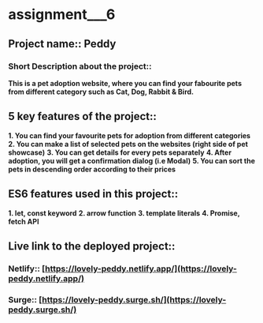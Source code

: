 # assignment___6

## Project name:: Peddy


### Short Description about the project:: 

**This is a pet adoption website, where you can find your fabourite pets from different category such as Cat, Dog, Rabbit & Bird.**




## 5 key features of the project::

**1. You can find your favourite pets for adoption from different categories**
**2. You can make a list of selected pets on the websites (right side of pet showcase)**
**3. You can get details for every pets separately**
**4. After adoption, you will get a confirmation dialog (i.e Modal)**
**5. You can sort the pets in descending order according to their prices**




## ES6 features used in this project::

**1. let, const keyword**
**2. arrow function**
**3. template literals**
**4. Promise, fetch API**





## Live link to the deployed project::

### Netlify:: [https://lovely-peddy.netlify.app/](https://lovely-peddy.netlify.app/)
### Surge:: [https://lovely-peddy.surge.sh/](https://lovely-peddy.surge.sh/)
